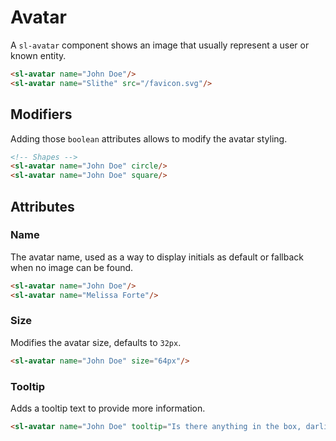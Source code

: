 <script setup>
	import Preview from '../../components/preview.vue';
</script>

# Avatar

A `sl-avatar` component shows an image that usually represent a user or known entity.

<Preview>
  <sl-avatar name="John Doe"/>
  <sl-avatar name="Slithe" src="/favicon.svg"/>
</Preview>

``` html
<sl-avatar name="John Doe"/>
<sl-avatar name="Slithe" src="/favicon.svg"/>
```

## Modifiers

Adding those `boolean` attributes allows to modify the avatar styling.

<Preview title="Shapes">
  <sl-avatar name="John Doe"/>
  <sl-avatar name="John Doe" square/>
</Preview>

``` html
<!-- Shapes -->
<sl-avatar name="John Doe" circle/>
<sl-avatar name="John Doe" square/>
```

## Attributes

### Name

The avatar name, used as a way to display initials as default or fallback when no image can be found.

<Preview>
  <sl-avatar name="John Doe"/>
  <sl-avatar name="Melissa Forte"/>
</Preview>

``` html
<sl-avatar name="John Doe"/>
<sl-avatar name="Melissa Forte"/>
```

### Size

Modifies the avatar size, defaults to `32px`.

<Preview>
  <sl-avatar name="John Doe" size="64px"/>
</Preview>

``` html
<sl-avatar name="John Doe" size="64px"/>
```

### Tooltip

Adds a tooltip text to provide more information.

<Preview>
  <sl-avatar name="John Doe" tooltip="Is there anything in the box, darling?"/>
</Preview>

``` html
<sl-avatar name="John Doe" tooltip="Is there anything in the box, darling?"/>
```
